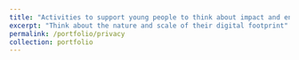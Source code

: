 ```yaml
---
title: "Activities to support young people to think about impact and engage with decision makers"
excerpt: "Think about the nature and scale of their digital footprint"
permalink: /portfolio/privacy
collection: portfolio
---
```

